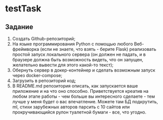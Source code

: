 # testTask
## Задание
1) Создать Github-репозиторий; 
2) На языке программирования Python с помощью любого Веб-фреймворка (если не знаете, что взять - берите Flask) реализовать простой запуск локального сервера (он должен не падать, и в браузере должна быть возможность видеть, что он запущен, желательно вывести для этого какой-то текст); 
3) Обернуть сервер в докер-контейнер и сделать возможным запуск через docker-compose; 
4) Загрузить в репозиторий код; 
5) В README.md  репозитория описать, как запускается ваше приложение и на что оно способно. Приветствуется креатив на любом этапе работы - чем больше вы интересного сделаете - тем лучше у меня будет о вас впечатление. Можете там БД подкрутить, ml, стихи зарубежных авторов парсить с 10 сайтов или прокручивающийся рулон туалетной бумаги - все, что угодно.

